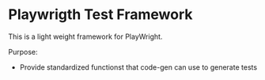 # Playwrigth Test Framework

This is a light weight framework for PlayWright.  

Purpose:

- Provide standardized functionst that code-gen can use to generate tests
